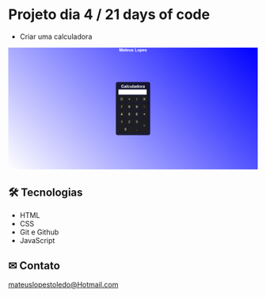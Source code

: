 # Projeto dia 4 / 21 days of code
- Criar uma calculadora 

![preview](./.Github/calculadora.png)

## 🛠 Tecnologias 

- HTML
- CSS
- Git e Github
- JavaScript

## ✉ Contato

mateuslopestoledo@Hotmail.com
